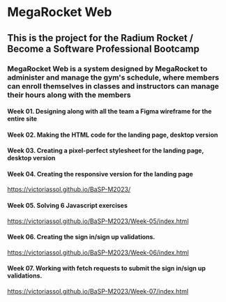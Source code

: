 # MegaRocket Web

## This is the project for the Radium Rocket / Become a Software Professional Bootcamp

### MegaRocket Web is a system designed by MegaRocket to administer and manage the gym's schedule, where members can enroll themselves in classes and instructors can manage their hours along with the members

#### Week 01. Designing along with all the team a Figma wireframe for the entire site

#### Week 02. Making the HTML code for the landing page, desktop version

#### Week 03. Creating a pixel-perfect stylesheet for the landing page, desktop version

#### Week 04. Creating the responsive version for the landing page
https://victoriassol.github.io/BaSP-M2023/

#### Week 05. Solving 6 Javascript exercises
https://victoriassol.github.io/BaSP-M2023/Week-05/index.html

#### Week 06. Creating the sign in/sign up validations.
https://victoriassol.github.io/BaSP-M2023/Week-06/index.html

#### Week 07. Working with fetch requests to submit the sign in/sign up validations.
https://victoriassol.github.io/BaSP-M2023/Week-07/index.html

